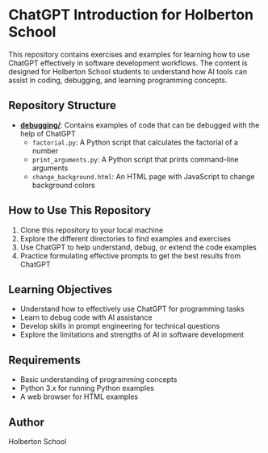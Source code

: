 # ChatGPT Introduction for Holberton School

This repository contains exercises and examples for learning how to use ChatGPT effectively in software development workflows. The content is designed for Holberton School students to understand how AI tools can assist in coding, debugging, and learning programming concepts.

## Repository Structure

- **[debugging/](./debugging/)**: Contains examples of code that can be debugged with the help of ChatGPT
  - `factorial.py`: A Python script that calculates the factorial of a number
  - `print_arguments.py`: A Python script that prints command-line arguments
  - `change_background.html`: An HTML page with JavaScript to change background colors

## How to Use This Repository

1. Clone this repository to your local machine
2. Explore the different directories to find examples and exercises
3. Use ChatGPT to help understand, debug, or extend the code examples
4. Practice formulating effective prompts to get the best results from ChatGPT

## Learning Objectives

- Understand how to effectively use ChatGPT for programming tasks
- Learn to debug code with AI assistance
- Develop skills in prompt engineering for technical questions
- Explore the limitations and strengths of AI in software development

## Requirements

- Basic understanding of programming concepts
- Python 3.x for running Python examples
- A web browser for HTML examples

## Author

Holberton School